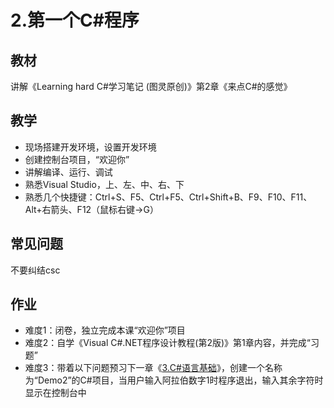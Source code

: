 # 2.第一个C#程序

## 教材
讲解《Learning hard C#学习笔记 (图灵原创)》第2章《来点C#的感觉》

## 教学
- 现场搭建开发环境，设置开发环境
- 创建控制台项目，“欢迎你”
- 讲解编译、运行、调试
- 熟悉Visual Studio，上、左、中、右、下
- 熟悉几个快捷键：Ctrl+S、F5、Ctrl+F5、Ctrl+Shift+B、F9、F10、F11、Alt+右箭头、F12（鼠标右键->G）

## 常见问题
不要纠结csc

## 作业
- 难度1：闭卷，独立完成本课“欢迎你”项目
- 难度2：自学《Visual C#.NET程序设计教程(第2版)》第1章内容，并完成“习题”
- 难度3：带着以下问题预习下一章《[3.C#语言基础](../3.C%23语言基础/README.md)》，创建一个名称为“Demo2”的C#项目，当用户输入阿拉伯数字1时程序退出，输入其余字符时显示在控制台中